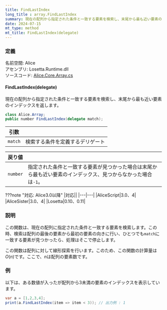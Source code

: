 ```yaml
---
title: FindLastIndex
long_title : array.FindLastIndex
summary: 現在の配列から指定された条件と一致する要素を検索し、末尾から最も近い要素のインデックスを返します。
date: 2024-07-15
mt_type: method
mt_title: FindLastIndex(delegate)
---
```


### 定義
名前空間: Alice<br/>
アセンブリ: Losetta.Runtime.dll<br/>
ソースコード: [Alice.Core.Array.cs](https://github.com/WSOFT-Project/Losetta/blob/master/Losetta.Runtime/Core/Extension/Alice.Core.Array.cs)

#### FindLastIndex(delegate)

現在の配列から指定された条件と一致する要素を検索し、末尾から最も近い要素のインデックスを返します。

```cs title="AliceScript"
class Alice.Array;
public number FindLastIndex(delegate match);
```

|引数| |
|-|-|
|`match`|検索する条件を定義するデリゲート|

|戻り値| |
|-|-|
|`number`|指定された条件と一致する要素が見つかった場合は末尾から最も近い要素のインデックス、見つからなかった場合は`-1`。|

???note "対応: Alice3.0以降"
    |対応||
    |---|---|
    |AliceScript|3.0、4|
    |AliceSister|3.0、4|
    |Losetta|0.10、0.11|

### 説明
この関数は、現在の配列に指定された条件と一致する要素を検索します。この時、検索は配列の最後の要素から最初の要素の向きに行い、ひとつでも`match`に一致する要素が見つかったら、処理はそこで停止します。

この関数は配列に対して線形探索を行います。このため、この関数の計算量は$O(n)$です。ここで、$n$は配列の要素数です。

### 例
以下は、ある数値が入ったが配列から3未満の要素のインデックスを表示しています。

```cs title="AliceScript"
var a = [1,2,3,4];
print(a.FindLastIndex(item => item < 3)); // 出力例 : 1
```
